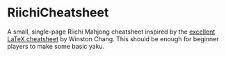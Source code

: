 # RiichiCheatsheet
A small, single-page Riichi Mahjong cheatsheet inspired by the [excellent LaTeX cheatsheet](https://github.com/wch/latexsheet) by Winston Chang. This should be enough for beginner players to make some basic yaku.